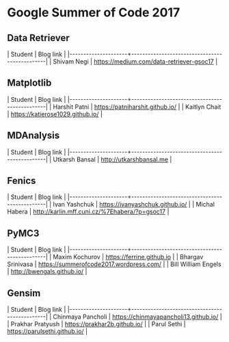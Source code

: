 # Google Summer of Code 2017

## Data Retriever

| Student             | Blog link                                     |
|---------------------+-----------------------------------------------|
| Shivam Negi         | https://medium.com/data-retriever-gsoc17      |

## Matplotlib

| Student             | Blog link                                     |
|---------------------+-----------------------------------------------|
| Harshit Patni       | https://patniharshit.github.io/               |
| Kaitlyn Chait       | https://katierose1029.github.io/              |

## MDAnalysis

| Student             | Blog link                                     |
|---------------------+-----------------------------------------------|
| Utkarsh Bansal      | http://utkarshbansal.me                       |

## Fenics

| Student             | Blog link                                     |
|---------------------+-----------------------------------------------|
| Ivan Yashchuk       | https://ivanyashchuk.github.io/               |
| Michal Habera       | http://karlin.mff.cuni.cz/%7Ehabera/?p=gsoc17 |

## PyMC3

| Student             | Blog link                                     |
|---------------------+-----------------------------------------------|
| Maxim Kochurov      | https://ferrine.github.io                     |
| Bhargav Srinivasa   | https://summerofcode2017.wordpress.com/       |
| Bill William Engels | http://bwengals.github.io/                    |

## Gensim

| Student             | Blog link                                     |
|---------------------+-----------------------------------------------|
| Chinmaya Pancholi   | https://chinmayapancholi13.github.io/         |
| Prakhar Pratyush    | https://prakhar2b.github.io/                  |
| Parul Sethi         | https://parulsethi.github.io/                 |

